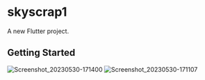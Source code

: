 # skyscrap1

A new Flutter project.

## Getting Started

![Screenshot_20230530-171400](https://github.com/smit11001/Currency_converter/assets/113500028/ed0cad28-c3ca-43e7-9084-19e9535c7717)
![Screenshot_20230530-171107](https://github.com/smit11001/Currency_converter/assets/113500028/e03cc5ef-6024-4dc6-bd7a-5483f1f736a0)
